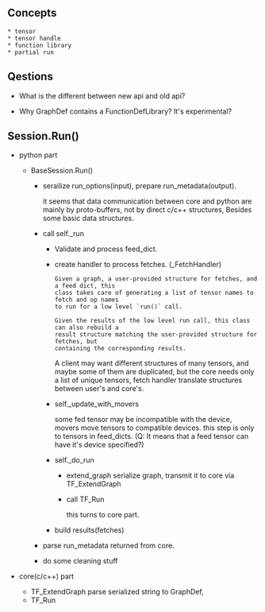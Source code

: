 
## Concepts
    * tensor
    * tensor handle
    * function library
    * partial run
## Qestions
* What is the different between new api and old api?

* Why GraphDef contains a FunctionDefLibrary?
  It's experimental?

## Session.Run()
* python part
  * BaseSession.Run()
    * serailize run_options(input), prepare run_metadata(output).
    
        it seems that data communication between core and python are mainly by 
        proto-buffers, not by direct c/c++ structures, Besides some basic data structures.
    
    * call self._run
        * Validate and process feed_dict.
        * create handler to process fetches. (_FetchHandler)
        
              Given a graph, a user-provided structure for fetches, and a feed dict, this
              class takes care of generating a list of tensor names to fetch and op names
              to run for a low level `run()` call.
            
              Given the results of the low level run call, this class can also rebuild a
              result structure matching the user-provided structure for fetches, but
              containing the corresponding results.
              
            A client may want different structures of many tensors, and maybe some of them 
            are duplicated, but the core needs only a list of unique tensors, 
            fetch handler translate structures between user's and core's.
          
        * self._update_with_movers
        
            some fed tensor may be incompatible with the device, movers move tensors to compatible 
            devices. this step is only to tensors in feed_dicts. (Q: It means that a feed tensor can 
            have it's device specified?)
            
        * self._do_run
            * extend_graph
              serialize graph, transmit it to core via TF_ExtendGraph
            * call TF_Run
              
              this turns to core part.
        
        * build results(fetches)        
        
    * parse run_metadata returned from core.
    * do some cleaning stuff
 
* core(c/c++) part
    * TF_ExtendGraph
        parse serialized string to GraphDef, 
    * TF_Run
    